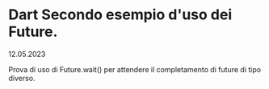 # Dart Secondo esempio d'uso dei Future.
12.05.2023

Prova di uso di  Future.wait<dynamic>() per attendere 
il completamento di future di tipo diverso.